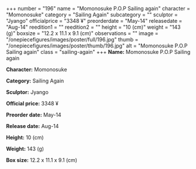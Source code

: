 +++
number = "196"
name = "Momonosuke P.O.P Sailing again"
character = "Momonosuke"
category = "Sailing Again"
subcategory = ""
sculptor = "Jyango"
officialprice = "3348 ¥"
preorderdate = "May-14"
releasedate = "Aug-14"
reedition1 = ""
reedition2 = ""
height = "10 (cm)"
weight = "143 (g)"
boxsize = "12.2 x 11.1 x 9.1 (cm)"
observations = ""
image = "/onepiecefigures/images/poster/full/196.jpg"
thumb = "/onepiecefigures/images/poster/thumb/196.jpg"
alt = "Momonosuke P.O.P Sailing again"
class = "sailing-again"
+++
**Name:** Momonosuke P.O.P Sailing again

**Character:** Momonosuke

**Category:** Sailing Again 

**Sculptor:** Jyango

**Official price:** 3348 ¥

**Preorder date:** May-14

**Release date:** Aug-14

**Height:** 10 (cm)

**Weight:** 143 (g)

**Box size:** 12.2 x 11.1 x 9.1 (cm)
